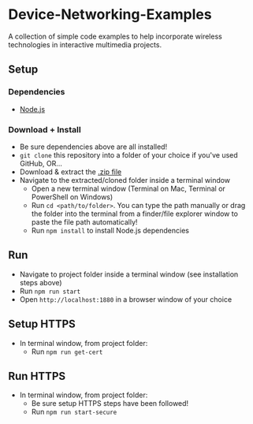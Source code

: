 # Device-Networking-Examples
A collection of simple code examples to help incorporate wireless technologies in interactive multimedia projects.

## Setup
### Dependencies
- [Node.js](https://nodejs.org/en)

### Download + Install
- Be sure dependencies above are all installed!
- ```git clone``` this repository into a folder of your choice if you've used GitHub, OR...
- Download & extract the [.zip file](https://github.com/yonatanrozin/Device-Networking-Examples/archive/refs/heads/main.zip)
- Navigate to the extracted/cloned folder inside a terminal window
  - Open a new terminal window (Terminal on Mac, Terminal or PowerShell on Windows)
  - Run ```cd <path/to/folder>```. You can type the path manually or drag the folder into the terminal from a finder/file explorer window to paste the file path automatically!
  - Run ```npm install``` to install Node.js dependencies

## Run
 - Navigate to project folder inside a terminal window (see installation steps above)
 - Run ```npm run start```
 - Open ```http://localhost:1880``` in a browser window of your choice

## Setup HTTPS
- In terminal window, from project folder:
  - Run ```npm run get-cert```

## Run HTTPS
- In terminal window, from project folder: 
  - Be sure setup HTTPS steps have been followed!
  - Run ```npm run start-secure```
